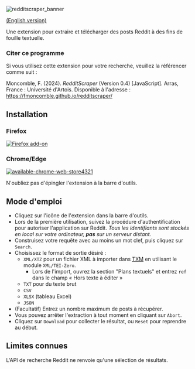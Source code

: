 ![redditscraper_banner](https://github.com/fmoncomble/redditscraper/assets/59739627/41697339-9b63-48e2-a2ab-e9d0c39baeb1)

[(English version)](https://fmoncomble.github.io/redditscraper)

Une extension pour extraire et télécharger des posts Reddit à des fins de fouille textuelle.  
  
### Citer ce programme
Si vous utilisez cette extension pour votre recherche, veuillez la référencer comme suit :  
  
Moncomble, F. (2024). *RedditScraper* (Version 0.4) [JavaScript]. Arras, France : Université d'Artois. Disponible à l'adresse : https://fmoncomble.github.io/redditscraper/

## Installation
### Firefox
[ ![Firefox add-on](https://github.com/fmoncomble/Figaro_extractor/assets/59739627/e4df008e-1aac-46be-a216-e6304a65ba97)](https://github.com/fmoncomble/redditscraper/releases/latest/download/redditscraper.xpi)  

### Chrome/Edge
[![available-chrome-web-store4321](https://github.com/fmoncomble/redditscraper/assets/59739627/dad5ba48-c049-4b76-8d37-cd1a01ba4107)](https://chromewebstore.google.com/detail/redditscraper/pleejhomflbkocjhlpipghkgmoafpnok)
  
N'oubliez pas d'épingler l'extension à la barre d'outils.
 
## Mode d'emploi
- Cliquez sur l'icône de l'extension dans la barre d'outils.
- Lors de la première utilisation, suivez la procédure d'authentification pour autoriser l'application sur Reddit. *Tous les identifiants sont stockés en local sur votre ordinateur, **pas** sur un serveur distant.*
- Construisez votre requête avec au moins un mot clef, puis cliquez sur `Search`.
- Choisissez le format de sortie désiré :
    - `XML/XTZ` pour un fichier XML à importer dans [TXM](https://txm.gitpages.huma-num.fr/textometrie/en/index.html) en utilisant le module `XML/TEI-Zero`.
        - Lors de l'import, ouvrez la section "Plans textuels" et entrez `ref` dans le champ « Hors texte à éditer »
    - `TXT` pour du texte brut
    - `CSV`
    - `XLSX` (tableau Excel)
    - `JSON`
- (Facultatif) Entrez un nombre maximum de posts à récupérer.
- Vous pouvez arrêter l'extraction à tout moment en cliquant sur `Abort`.
- Cliquez sur `Download` pour collecter le résultat, ou `Reset` pour reprendre au début.

## Limites connues
L'API de recherche Reddit ne renvoie qu'une sélection de résultats.
